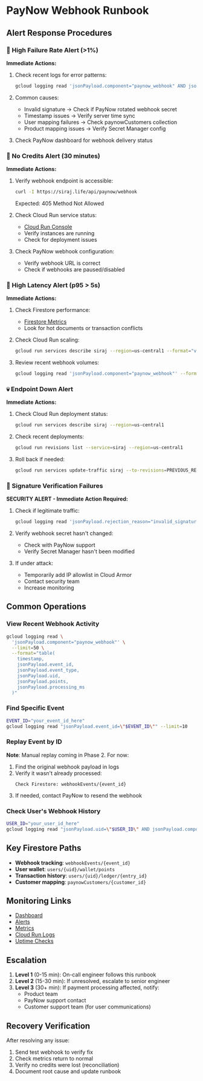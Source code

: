 # PayNow Webhook Runbook

## Alert Response Procedures

### 🚨 High Failure Rate Alert (>1%)

**Immediate Actions:**
1. Check recent logs for error patterns:
   ```bash
   gcloud logging read 'jsonPayload.component="paynow_webhook" AND jsonPayload.severity="ERROR"' --limit=20
   ```

2. Common causes:
   - Invalid signature → Check if PayNow rotated webhook secret
   - Timestamp issues → Verify server time sync
   - User mapping failures → Check paynowCustomers collection
   - Product mapping issues → Verify Secret Manager config

3. Check PayNow dashboard for webhook delivery status

### 🚫 No Credits Alert (30 minutes)

**Immediate Actions:**
1. Verify webhook endpoint is accessible:
   ```bash
   curl -I https://siraj.life/api/paynow/webhook
   ```
   Expected: 405 Method Not Allowed

2. Check Cloud Run service status:
   - [Cloud Run Console](https://console.cloud.google.com/run/detail/us-central1/siraj/metrics)
   - Verify instances are running
   - Check for deployment issues

3. Check PayNow webhook configuration:
   - Verify webhook URL is correct
   - Check if webhooks are paused/disabled

### 🐌 High Latency Alert (p95 > 5s)

**Immediate Actions:**
1. Check Firestore performance:
   - [Firestore Metrics](https://console.cloud.google.com/firestore/databases/-default-/monitor)
   - Look for hot documents or transaction conflicts

2. Check Cloud Run scaling:
   ```bash
   gcloud run services describe siraj --region=us-central1 --format="value(spec.template.spec.containerConcurrency)"
   ```

3. Review recent webhook volumes:
   ```bash
   gcloud logging read 'jsonPayload.component="paynow_webhook"' --format="summary" --limit=100
   ```

### 💀 Endpoint Down Alert

**Immediate Actions:**
1. Check Cloud Run deployment status:
   ```bash
   gcloud run services describe siraj --region=us-central1
   ```

2. Check recent deployments:
   ```bash
   gcloud run revisions list --service=siraj --region=us-central1
   ```

3. Roll back if needed:
   ```bash
   gcloud run services update-traffic siraj --to-revisions=PREVIOUS_REVISION=100 --region=us-central1
   ```

### 🔐 Signature Verification Failures

**SECURITY ALERT - Immediate Action Required:**

1. Check if legitimate traffic:
   ```bash
   gcloud logging read 'jsonPayload.rejection_reason="invalid_signature"' --format=json --limit=10
   ```

2. Verify webhook secret hasn't changed:
   - Check with PayNow support
   - Verify Secret Manager hasn't been modified

3. If under attack:
   - Temporarily add IP allowlist in Cloud Armor
   - Contact security team
   - Increase monitoring

## Common Operations

### View Recent Webhook Activity
```bash
gcloud logging read \
  'jsonPayload.component="paynow_webhook"' \
  --limit=50 \
  --format="table(
    timestamp,
    jsonPayload.event_id,
    jsonPayload.event_type,
    jsonPayload.uid,
    jsonPayload.points,
    jsonPayload.processing_ms
  )"
```

### Find Specific Event
```bash
EVENT_ID="your_event_id_here"
gcloud logging read "jsonPayload.event_id=\"$EVENT_ID\"" --limit=10
```

### Replay Event by ID

**Note**: Manual replay coming in Phase 2. For now:

1. Find the original webhook payload in logs
2. Verify it wasn't already processed:
   ```
   Check Firestore: webhookEvents/{event_id}
   ```
3. If needed, contact PayNow to resend the webhook

### Check User's Webhook History
```bash
USER_ID="your_user_id_here"
gcloud logging read "jsonPayload.uid=\"$USER_ID\" AND jsonPayload.component=\"paynow_webhook\"" --limit=20
```

## Key Firestore Paths

- **Webhook tracking**: `webhookEvents/{event_id}`
- **User wallet**: `users/{uid}/wallet/points`
- **Transaction history**: `users/{uid}/ledger/{entry_id}`
- **Customer mapping**: `paynowCustomers/{customer_id}`

## Monitoring Links

- [Dashboard](https://console.cloud.google.com/monitoring/dashboards?project=walduae-project-20250809071906)
- [Alerts](https://console.cloud.google.com/monitoring/alerting/policies?project=walduae-project-20250809071906)
- [Metrics](https://console.cloud.google.com/logs/metrics?project=walduae-project-20250809071906)
- [Cloud Run Logs](https://console.cloud.google.com/run/detail/us-central1/siraj/logs?project=walduae-project-20250809071906)
- [Uptime Checks](https://console.cloud.google.com/monitoring/uptime?project=walduae-project-20250809071906)

## Escalation

1. **Level 1** (0-15 min): On-call engineer follows this runbook
2. **Level 2** (15-30 min): If unresolved, escalate to senior engineer
3. **Level 3** (30+ min): If payment processing affected, notify:
   - Product team
   - PayNow support contact
   - Customer support team (for user communications)

## Recovery Verification

After resolving any issue:

1. Send test webhook to verify fix
2. Check metrics return to normal
3. Verify no credits were lost (reconciliation)
4. Document root cause and update runbook

